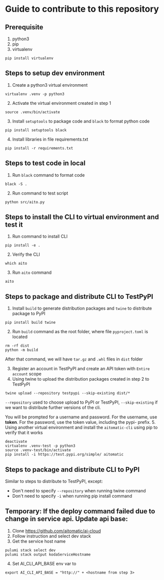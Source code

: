 # Guide to contribute to this repository

## Prerequisite

1. python3
2. pip
3. virtualenv
```shell
pip install virtualenv
```

## Steps to setup dev environment

1. Create a python3 virtual environment
```shell
virtualenv .venv -p python3
```
2. Activate the virtual environment created in step 1
```shell
source .venv/bin/activate
```
3. Install `setuptools` to package code and `black` to format python code
```shell
pip install setuptools black
```
4. Install libraries in file requirements.txt
```shell
pip install -r requirements.txt
```

## Steps to test code in local

1. Run `black` command to format code
```shell
black -S .
```
2. Run command to test script
```shell
python src/aito.py
```

## Steps to install the CLI to virtual environment and test it

1. Run command to install CLI
```shell
pip install -e .
```
2. Verify the CLI
```shell
which aito
```
3. Run `aito` command
```shell
aito
```

## Steps to package and distribute CLI to TestPyPI

1. Install `build` to generate distribution packages and `twine` to distribute package to PyPI
```shell
pip install build twine
```
2. Run `build` command as the root folder, where file `pyproject.toml` is located
```shell
rm -rf dist
python -m build
```
After that command, we will have `tar.gz` and `.whl` files in `dist` folder

3. Register an account in TestPyPI and create an API token with `Entire account` scope
4. Using twine to upload the distribution packages created in step 2 to TestPyPI
```shell
twine upload --repository testpypi --skip-existing dist/*
```
`--repository` used to choose upload to PyPI or TestPyPI, `--skip-existing` if we want to distribute further versions of the cli.

You will be prompted for a username and password. For the username, use __token__. For the password, use the token value, including the pypi- prefix.
5. Using another virtual environment and install the `aitomatic-cli` using pip to verify that it works
```shell
deactivate
virtualenv .venv-test -p python3
source .venv-test/bin/activate
pip install -i https://test.pypi.org/simple/ aitomatic
```

## Steps to package and distribute CLI to PyPI

Similar to steps to distribute to TestPyPI, except:
- Don't need to specify `--repository` when running twine command
- Don't need to specify `-i` when running pip install command

## Temporary: If the deploy command failed due to change in service api. Update api base:

1. Clone https://github.com/aitomatic/ai-cloud
2. Follow instruction and select dev stack
3. Get the service host name
```shell
pulumi stack select dev
pulumi stack output kodaServiceHostname
```
4. Set AI_CLI_API_BASE env var to 
```shell
export AI_CLI_API_BASE = "http://" + <hostname from step 3>
```
